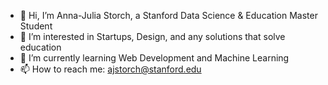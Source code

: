 - 👋 Hi, I’m Anna-Julia Storch, a Stanford Data Science & Education Master Student 
- 👀 I’m interested in Startups, Design, and any solutions that solve education
- 🌱 I’m currently learning Web Development and Machine Learning
- 📫 How to reach me: ajstorch@stanford.edu

<!---
ajstorch/ajstorch is a ✨ special ✨ repository because its `README.md` (this file) appears on your GitHub profile.
You can click the Preview link to take a look at your changes.
--->
